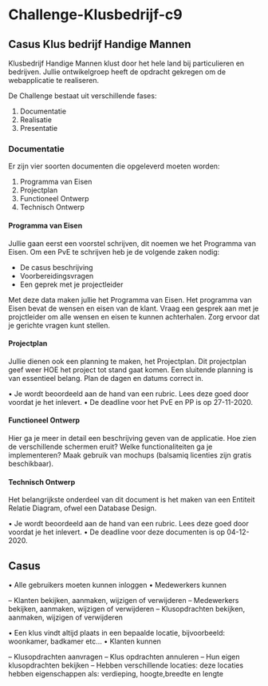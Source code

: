 # Challenge-Klusbedrijf-c9

## Casus Klus bedrijf Handige Mannen

Klusbedrijf Handige Mannen klust door het hele land bij particulieren en bedrijven.
Jullie ontwikelgroep heeft de opdracht gekregen om de webapplicatie te realiseren.

De Challenge bestaat uit verschillende fases:

1. Documentatie
2. Realisatie
3. Presentatie

### Documentatie

Er zijn vier soorten documenten die opgeleverd moeten worden:

1. Programma van Eisen
2. Projectplan
3. Functioneel Ontwerp
4. Technisch Ontwerp

#### Programma van Eisen

Jullie gaan eerst een voorstel schrijven, dit noemen we het Programma van Eisen. Om een PvE te schrijven heb je de volgende zaken nodig:

- De casus beschrijving
- Voorbereidingsvragen
- Een geprek met je projectleider

Met deze data maken jullie het Programma van Eisen. Het programma van Eisen bevat de wensen en eisen van de klant. Vraag een gesprek aan met je projctleider om alle wensen en eisen te kunnen achterhalen. Zorg ervoor dat je gerichte vragen kunt stellen.

#### Projectplan

Jullie dienen ook een planning te maken, het Projectplan. Dit projectplan geef weer HOE het project tot stand gaat komen. Een sluitende planning is van essentieel belang. Plan de dagen en datums correct  in.

•	Je wordt beoordeeld aan de hand van een rubric. Lees deze goed door voordat je het inlevert. 
•	De deadline voor het PvE en PP is op 27-11-2020.

#### Functioneel Ontwerp

Hier ga je meer in detail een beschrijving geven van de applicatie. Hoe zien de verschillende schermen eruit? Welke functionaliteiten ga je implementeren?
Maak gebruik van mochups (balsamiq licenties zijn gratis beschikbaar).

#### Technisch Ontwerp

Het belangrijkste onderdeel van dit document is het maken van een Entiteit Relatie Diagram, ofwel een Database Design.

•	Je wordt beoordeeld aan de hand van een rubric. Lees deze goed door voordat je het inlevert. 
•	De deadline voor deze documenten is op 04-12-2020.

## Casus

•	Alle gebruikers moeten kunnen inloggen
•	Medewerkers kunnen

  –	Klanten bekijken, aanmaken, wijzigen of verwijderen
  –	Medewerkers bekijken, aanmaken, wijzigen of verwijderen
  –	Klusopdrachten bekijken, aanmaken, wijzigen of verwijderen

•	Een klus vindt altijd plaats in een bepaalde locatie, bijvoorbeeld: woonkamer, badkamer etc…
•	Klanten kunnen

  –	Klusopdrachten aanvragen
  –	Klus opdrachten annuleren
  –	Hun eigen klusopdrachten bekijken
  –	Hebben verschillende locaties: deze locaties hebben eigenschappen als: verdieping, hoogte,breedte en lengte

